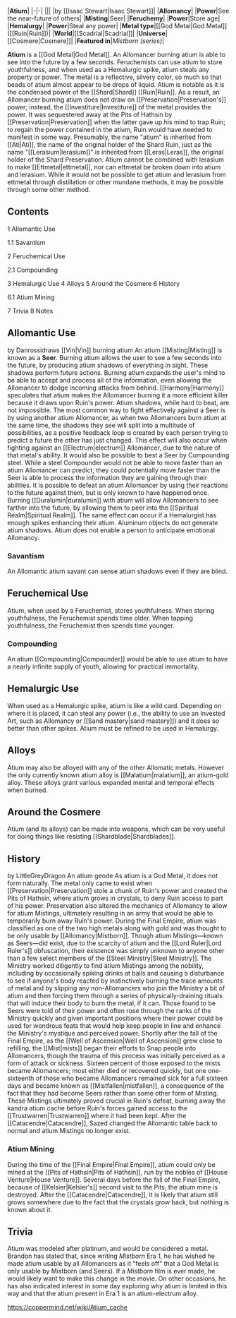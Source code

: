 |**Atium**|
|-|-|
|||
|by [[Isaac Stewart\|Isaac Stewart]]|
|**Allomancy**|
|**Power**|See the near-future of others|
|**Misting**|Seer|
|**Feruchemy**|
|**Power**|Store age|
|**Hemalurgy**|
|**Power**|Steal any power|
|**Metal type**|[[God Metal\|God Metal]] ([[Ruin\|Ruin]])|
|**World**|[[Scadrial\|Scadrial]]|
|**Universe**|[[Cosmere\|Cosmere]]|
|**Featured in**|*Mistborn (series)*|

**Atium** is a [[God Metal\|God Metal]]. An Allomancer burning atium is able to see into the future by a few seconds. Feruchemists can use atium to store youthfulness, and when used as a Hemalurgic spike, atium steals any property or power. The metal is a reflective, silvery color, so much so that beads of atium almost appear to be drops of liquid.
Atium is notable as it is the condensed power of the [[Shard\|Shard]] [[Ruin\|Ruin]]. As a result, an Allomancer burning atium does not draw on [[Preservation\|Preservation's]] power; instead, the [[Investiture\|Investiture]] of the metal provides the power. It was sequestered away at the Pits of Hathsin by [[Preservation\|Preservation]] when the latter gave up his mind to trap Ruin; to regain the power contained in the atium, Ruin would have needed to manifest in some way.
Presumably, the name "atium" is inherited from [[Ati\|Ati]], the name of the original holder of the Shard Ruin, just as the name "[[Lerasium\|lerasium]]" is inherited from [[Leras\|Leras]], the original holder of the Shard Preservation. Atium cannot be combined with lerasium to make [[Ettmetal\|ettmetal]], nor can ettmetal be broken down into atium and lerasium. While it would not be possible to get atium and lerasium from ettmetal through distillation or other mundane methods, it may be possible through some other method.

## Contents

1 Allomantic Use

1.1 Savantism


2 Feruchemical Use

2.1 Compounding


3 Hemalurgic Use
4 Alloys
5 Around the Cosmere
6 History

6.1 Atium Mining


7 Trivia
8 Notes


## Allomantic Use
 by  Danrossidraws  [[Vin\|Vin]] burning atium
An atium [[Misting\|Misting]] is known as a **Seer**. Burning atium allows the user to see a few seconds into the future, by producing atium shadows of everything in sight. These shadows perform future actions. Burning atium expands the user's mind to be able to accept and process all of the information, even allowing the Allomancer to dodge incoming attacks from behind. [[Harmony\|Harmony]] speculates that atium makes the Allomancer burning it a more efficient killer because it draws upon Ruin's power.
Atium shadows, while hard to beat, are not impossible. The most common way to fight effectively against a Seer is by using another atium Allomancer, as when two Allomancers burn atium at the same time, the shadows they see will split into a multitude of possibilities, as a positive feedback loop is created by each person trying to predict a future the other has just changed. This effect will also occur when fighting against an [[Electrum\|electrum]] Allomancer, due to the nature of that metal's ability. It would also be possible to best a Seer by Compounding steel. While a steel Compounder would not be able to move faster than an atium Allomancer can predict, they could potentially move faster than the Seer is able to process the information they are gaining through their abilities. It is possible to defeat an atium Allomancer by using their reactions to the future against them, but is only known to have happened once.
Burning [[Duralumin\|duralumin]] with atium will allow Allomancers to see farther into the future, by allowing them to peer into the [[Spiritual Realm\|Spiritual Realm]]. The same effect can occur if a Hemalurgist has enough spikes enhancing their atium. Aluminum objects do not generate atium shadows. Atium does not enable a person to anticipate emotional Allomancy.

### Savantism
An Allomantic atium savant can sense atium shadows even if they are blind.

## Feruchemical Use
Atium, when used by a Feruchemist, stores youthfulness. When storing youthfulness, the Feruchemist spends time older. When tapping youthfulness, the Feruchemist then spends time younger.

### Compounding
An atium [[Compounding\|Compounder]] would be able to use atium to have a nearly infinite supply of youth, allowing for practical immortality.

## Hemalurgic Use
When used as a Hemalurgic spike, atium is like a wild card. Depending on where it is placed, it can steal any power (i.e., the ability to use an Invested Art, such as Allomancy or [[Sand mastery\|sand mastery]]) and it does so better than other spikes. Atium must be refined to be used in Hemalurgy.

## Alloys
Atium may also be alloyed with any of the other Allomatic metals. However the only currently known atium alloy is [[Malatium\|malatium]], an atium-gold alloy. These alloys grant various expanded mental and temporal effects when burned.

## Around the Cosmere
Atium (and its alloys) can be made into weapons, which can be very useful for doing things like resisting [[Shardblade\|Shardblades]].

## History
 by  LittleGreyDragon  An atium geode
As atium is a God Metal, it does not form naturally. The metal only came to exist when [[Preservation\|Preservation]] stole a chunk of Ruin's power and created the Pits of Hathsin, where atium grows in crystals, to deny Ruin access to part of his power. Preservation also altered the mechanics of Allomancy to allow for atium Mistings, ultimately resulting in an army that would be able to temporarily burn away Ruin's power.
During the Final Empire, atium was classified as one of the two high metals along with gold and was thought to be only usable by [[Allomancy\|Mistborn]]. Though atium Mistings—known as Seers—did exist, due to the scarcity of atium and the [[Lord Ruler\|Lord Ruler's]] obfuscation, their existence was simply unknown to anyone other than a few select members of the [[Steel Ministry\|Steel Ministry]]. The Ministry worked diligently to find atium Mistings among the nobility, including by occasionally spiking drinks at balls and causing a disturbance to see if anyone's body reacted by instinctively burning the trace amounts of metal and by slipping any non-Allomancers who join the Ministry a bit of atium and then forcing them through a series of physically-draining rituals that will induce their body to burn the metal, if it can. Those found to be Seers were told of their power and often rose through the ranks of the Ministry quickly and given important positions where their power could be used for wondrous feats that would help keep people in line and enhance the Ministry's mystique and perceived power.
Shortly after the fall of the Final Empire, as the [[Well of Ascension\|Well of Ascension]] grew close to refilling, the [[Mist\|mists]] began their efforts to Snap people into Allomancers, though the trauma of this process was initially perceived as a form of attack or sickness. Sixteen percent of those exposed to the mists became Allomancers; most either died or recovered quickly, but one one-sixteenth of those who became Allomancers remained sick for a full sixteen days and became known as [[Mistfallen\|mistfallen]], a consequence of the fact that they had become Seers rather than some other form of Misting. These Mistings ultimately proved crucial in Ruin's defeat, burning away the kandra atium cache before Ruin's forces gained access to the [[Trustwarren\|Trustwarren]] where it had been kept.
After the [[Catacendre\|Catacendre]], Sazed changed the Allomantic table back to normal and atium Mistings no longer exist.

### Atium Mining
During the time of the [[Final Empire\|Final Empire]], atium could only be mined at the [[Pits of Hathsin\|Pits of Hathsin]], run by the nobles of [[House Venture\|House Venture]]. Several days before the fall of the Final Empire, because of [[Kelsier\|Kelsier's]] second visit to the Pits, the atium mine is destroyed.
After the [[Catacendre\|Catacendre]], it is likely that atium still grows somewhere due to the fact that the crystals grow back, but nothing is known about it.

## Trivia
Atium was modeled after platinum, and would be considered a  metal.
Brandon has stated that, since writing *Mistborn* Era 1, he has wished he made atium usable by all Allomancers as it "feels off" that a God Metal is only usable by Mistborn (and Seers). If a *Mistborn* film is ever made, he would likely want to make this change in the movie. On other occasions, he has also indicated interest in some day exploring why atium is limited in this way and that the atium present in Era 1 is an atium-electrum alloy.


https://coppermind.net/wiki/Atium_cache